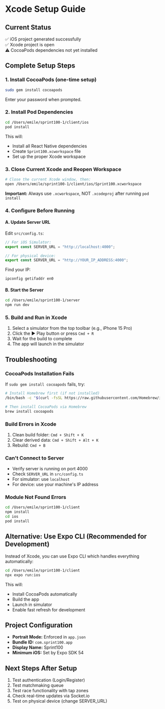 # Xcode Setup Guide

## Current Status
✅ iOS project generated successfully  
✅ Xcode project is open  
⚠️ CocoaPods dependencies not yet installed

## Complete Setup Steps

### 1. Install CocoaPods (one-time setup)
```bash
sudo gem install cocoapods
```
Enter your password when prompted.

### 2. Install Pod Dependencies
```bash
cd /Users/emile/sprint100-1/client/ios
pod install
```

This will:
- Install all React Native dependencies
- Create `Sprint100.xcworkspace` file
- Set up the proper Xcode workspace

### 3. Close Current Xcode and Reopen Workspace
```bash
# Close the current Xcode window, then:
open /Users/emile/sprint100-1/client/ios/Sprint100.xcworkspace
```

**Important:** Always use `.xcworkspace`, NOT `.xcodeproj` after running `pod install`

### 4. Configure Before Running

#### A. Update Server URL
Edit `src/config.ts`:
```typescript
// For iOS Simulator:
export const SERVER_URL = "http://localhost:4000";

// For physical device:
export const SERVER_URL = "http://YOUR_IP_ADDRESS:4000";
```

Find your IP:
```bash
ipconfig getifaddr en0
```

#### B. Start the Server
```bash
cd /Users/emile/sprint100-1/server
npm run dev
```

### 5. Build and Run in Xcode

1. Select a simulator from the top toolbar (e.g., iPhone 15 Pro)
2. Click the ▶️ Play button or press `Cmd + R`
3. Wait for the build to complete
4. The app will launch in the simulator

## Troubleshooting

### CocoaPods Installation Fails
If `sudo gem install cocoapods` fails, try:
```bash
# Install Homebrew first (if not installed)
/bin/bash -c "$(curl -fsSL https://raw.githubusercontent.com/Homebrew/install/HEAD/install.sh)"

# Then install CocoaPods via Homebrew
brew install cocoapods
```

### Build Errors in Xcode
1. Clean build folder: `Cmd + Shift + K`
2. Clear derived data: `Cmd + Shift + Alt + K`
3. Rebuild: `Cmd + B`

### Can't Connect to Server
- Verify server is running on port 4000
- Check `SERVER_URL` in `src/config.ts`
- For simulator: use `localhost`
- For device: use your machine's IP address

### Module Not Found Errors
```bash
cd /Users/emile/sprint100-1/client
npm install
cd ios
pod install
```

## Alternative: Use Expo CLI (Recommended for Development)

Instead of Xcode, you can use Expo CLI which handles everything automatically:

```bash
cd /Users/emile/sprint100-1/client
npx expo run:ios
```

This will:
- Install CocoaPods automatically
- Build the app
- Launch in simulator
- Enable fast refresh for development

## Project Configuration

- **Portrait Mode:** Enforced in `app.json`
- **Bundle ID:** `com.sprint100.app`
- **Display Name:** Sprint100
- **Minimum iOS:** Set by Expo SDK 54

## Next Steps After Setup

1. Test authentication (Login/Register)
2. Test matchmaking queue
3. Test race functionality with tap zones
4. Check real-time updates via Socket.io
5. Test on physical device (change SERVER_URL)

